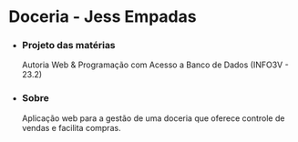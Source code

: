 # Doceria - Jess Empadas
<ul>
  <li><h3>Projeto das matérias</h3> Autoria Web & Programação com Acesso a Banco de Dados
(INFO3V - 23.2)</li> 
  <li><h3>Sobre</h3> Aplicação web para a gestão de uma doceria que oferece controle de vendas e facilita compras.</li>
</ul>

